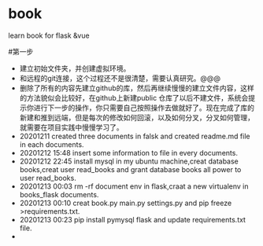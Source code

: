 <!--
 * @Author: dofospider
 * @since: 2020-12-11 15:55:20
 * @lastTime: 2020-12-13 00:24:37
 * @LastAuthor: Do not edit
-->
# book
learn book for flask &amp;vue

#第一步
- 建立初始文件夹，并创建虚拟环境。
- 和远程的git连接，这个过程还不是很清楚，需要认真研究。@@@
- 删除了所有的内容先建立github的库，然后再继续慢慢的建立文件内容，这样的方法貌似会比较好，在github上新建public 仓库了以后不建文件，系统会提示你进行下一步的操作，你只需要自己按照操作去做就好了。现在完成了库的新建和推到远端，但是每次的修改如何回滚，以及如何分叉，分叉如何管理，就需要在项目实践中慢慢学习了。
- 20201211 created three documents in falsk and created readme.md file in each documents.
- 20201212 15:48 insert some information to file in every documents.
- 20201212 22:45 install mysql in my ubuntu machine,creat database books,creat user read_books and grant database books all power to user read_books.
- 20201213 00:03 rm -rf  document env in flask,craat a new virtualenv in books_flask documents.
- 20201213 00:10 creat book.py main.py settings.py and pip freeze >requirements.txt.
- 20201213 00:23 pip install pymysql flask and update requirements.txt file.
-  